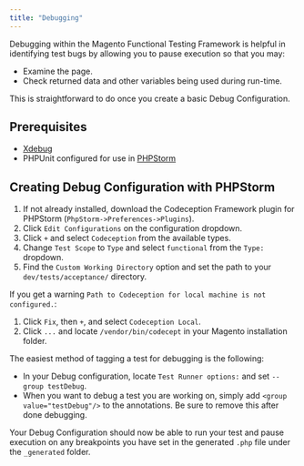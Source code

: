 ```yaml
---
title: "Debugging"
---
```


Debugging within the Magento Functional Testing Framework is helpful in identifying test bugs by allowing you to pause execution so that you may:

-  Examine the page.
-  Check returned data and other variables being used during run-time.

This is straightforward to do once you create a basic Debug Configuration.

## Prerequisites

-  [Xdebug][]
-  PHPUnit configured for use in [PHPStorm][]

## Creating Debug Configuration with PHPStorm

1. If not already installed, download the Codeception Framework plugin for PHPStorm (`PhpStorm->Preferences->Plugins`).
1. Click `Edit Configurations` on the configuration dropdown.
1. Click `+` and select `Codeception` from the available types.
1. Change `Test Scope` to `Type` and select `functional` from the `Type:` dropdown.
1. Find the `Custom Working Directory` option and set the path to your `dev/tests/acceptance/` directory.

If you get a warning `Path to Codeception for local machine is not configured.`:

1. Click `Fix`, then `+`, and select `Codeception Local`.
1. Click `...` and locate `/vendor/bin/codecept` in your Magento installation folder.

The easiest method of tagging a test for debugging is the following:

-  In your Debug configuration, locate `Test Runner options:` and set `--group testDebug`.
-  When you want to debug a test you are working on, simply add `<group value="testDebug"/>` to the annotations. Be sure to remove this after done debugging.

Your Debug Configuration should now be able to run your test and pause execution on any breakpoints you have set in the generated `.php` file under the `_generated` folder.

<!-- Link definitions -->
[Xdebug]: https://xdebug.org/docs/install
[PHPStorm]: https://www.jetbrains.com/phpstorm/
